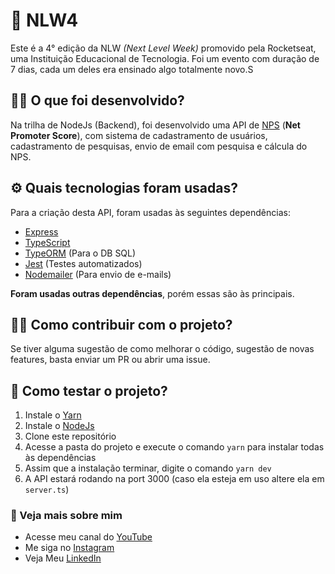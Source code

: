 # 🚀 NLW4

Este é a 4° edição da NLW _(Next Level Week)_ promovido pela Rocketseat, uma Instituição Educacional de Tecnologia. Foi um evento com duração de 7 dias, cada um deles era ensinado algo totalmente novo.S

## 👨‍💻 O que foi desenvolvido?

Na trilha de NodeJs (Backend), foi desenvolvido uma API de [NPS](https://pt.wikipedia.org/wiki/Net_Promoter_Score) (**Net Promoter Score**), com sistema de cadastramento de usuários, cadastramento de pesquisas, envio de email com pesquisa e cálcula do NPS.

## ⚙ Quais tecnologias foram usadas?

Para a criação desta API, foram usadas às seguintes dependências:

- [Express](https://expressjs.com/pt-br/)
- [TypeScript](https://www.typescriptlang.org/)
- [TypeORM](https://typeorm.io/#/) (Para o DB SQL)
- [Jest](https://jestjs.io/) (Testes automatizados)
- [Nodemailer](https://nodemailer.com/about/) (Para envio de e-mails)

**Foram usadas outras dependências**, porém essas são às principais.

## 💁‍♂️ Como contribuir com o projeto?

Se tiver alguma sugestão de como melhorar o código, sugestão de novas features, basta enviar um PR ou abrir uma issue.

## 📁 Como testar o projeto?

1. Instale o [Yarn](https://yarnpkg.com/)
2. Instale o [NodeJs](https://nodejs.org/en/)
3. Clone este repositório
4. Acesse a pasta do projeto e execute o comando `yarn` para instalar todas às dependências
5. Assim que a instalação terminar, digite o comando `yarn dev`
6. A API estará rodando na port 3000 (caso ela esteja em uso altere ela em `server.ts`)

### 🧑 Veja mais sobre mim

- Acesse meu canal do [YouTube](https://youtube.com/gamesantos)
- Me siga no [Instagram](https://instagram.com/vilarezz)
- Veja Meu [LinkedIn](https://www.linkedin.com/in/vilarezz)
